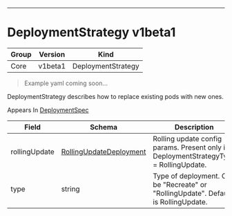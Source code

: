 

-----------
# DeploymentStrategy v1beta1

Group        | Version     | Kind
------------ | ---------- | -----------
Core | v1beta1 | DeploymentStrategy







> Example yaml coming soon...


DeploymentStrategy describes how to replace existing pods with new ones.

<aside class="notice">
Appears In <a href="#deploymentspec-v1beta1">DeploymentSpec</a> </aside>

Field        | Schema     | Description
------------ | ---------- | -----------
rollingUpdate | [RollingUpdateDeployment](#rollingupdatedeployment-v1beta1) | Rolling update config params. Present only if DeploymentStrategyType = RollingUpdate.
type | string | Type of deployment. Can be "Recreate" or "RollingUpdate". Default is RollingUpdate.






